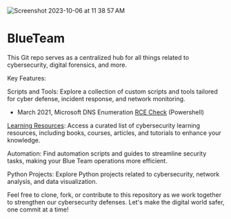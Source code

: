 ![Screenshot 2023-10-06 at 11 38 57 AM](https://github.com/n3tl0kr/BlueTeam/assets/43141524/16ef0023-10d2-4ee4-be1a-dd7002ac10cd)
# BlueTeam
This Git repo serves as a centralized hub for all things related to cybersecurity, digital forensics, and more. 

Key Features:

Scripts and Tools: Explore a collection of custom scripts and tools tailored for cyber defense, incident response, and network monitoring.
- March 2021, Microsoft DNS Enumeration [RCE Check](032021_MS-DNS_RCE.ps1) (Powershell)

[Learning Resources](Training_Resources.md): Access a curated list of cybersecurity learning resources, including books, courses, articles, and tutorials to enhance your knowledge.

Automation: Find automation scripts and guides to streamline security tasks, making your Blue Team operations more efficient.

Python Projects: Explore Python projects related to cybersecurity, network analysis, and data visualization.

Feel free to clone, fork, or contribute to this repository as we work together to strengthen our cybersecurity defenses. Let's make the digital world safer, one commit at a time!


